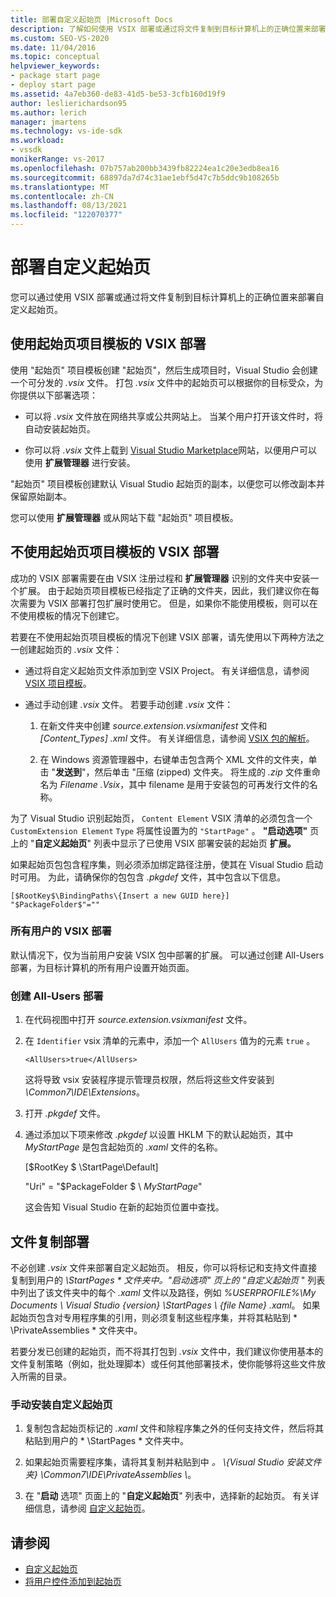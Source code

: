 ```yaml
---
title: 部署自定义起始页 |Microsoft Docs
description: 了解如何使用 VSIX 部署或通过将文件复制到目标计算机上的正确位置来部署自定义起始页。
ms.custom: SEO-VS-2020
ms.date: 11/04/2016
ms.topic: conceptual
helpviewer_keywords:
- package start page
- deploy start page
ms.assetid: 4a7eb360-de83-41d5-be53-3cfb160d19f9
author: leslierichardson95
ms.author: lerich
manager: jmartens
ms.technology: vs-ide-sdk
ms.workload:
- vssdk
monikerRange: vs-2017
ms.openlocfilehash: 07b757ab200bb3439fb82224ea1c20e3edb8ea16
ms.sourcegitcommit: 68897da7d74c31ae1ebf5d47c7b5ddc9b108265b
ms.translationtype: MT
ms.contentlocale: zh-CN
ms.lasthandoff: 08/13/2021
ms.locfileid: "122070377"
---
```

# <a name="deploy-custom-start-pages"></a>部署自定义起始页

您可以通过使用 VSIX 部署或通过将文件复制到目标计算机上的正确位置来部署自定义起始页。

## <a name="vsix-deployment-by-using-the-start-page-project-template"></a>使用起始页项目模板的 VSIX 部署

使用 "起始页" 项目模板创建 "起始页"，然后生成项目时，Visual Studio 会创建一个可分发的 *.vsix* 文件。 打包 *.vsix* 文件中的起始页可以根据你的目标受众，为你提供以下部署选项：

- 可以将 *.vsix* 文件放在网络共享或公共网站上。 当某个用户打开该文件时，将自动安装起始页。

- 你可以将 *.vsix* 文件上载到 [Visual Studio Marketplace](https://marketplace.visualstudio.com/)网站，以便用户可以使用 **扩展管理器** 进行安装。

"起始页" 项目模板创建默认 Visual Studio 起始页的副本，以便您可以修改副本并保留原始副本。

您可以使用 **扩展管理器** 或从网站下载 "起始页" 项目模板。

## <a name="vsix-deployment-without-using-the-start-page-project-template"></a>不使用起始页项目模板的 VSIX 部署
 成功的 VSIX 部署需要在由 VSIX 注册过程和 **扩展管理器** 识别的文件夹中安装一个扩展。 由于起始页项目模板已经指定了正确的文件夹，因此，我们建议你在每次需要为 VSIX 部署打包扩展时使用它。 但是，如果你不能使用模板，则可以在不使用模板的情况下创建它。

 若要在不使用起始页项目模板的情况下创建 VSIX 部署，请先使用以下两种方法之一创建起始页的 *.vsix* 文件：

- 通过将自定义起始页文件添加到空 VSIX Project。 有关详细信息，请参阅 [VSIX 项目模板](../extensibility/vsix-project-template.md)。

- 通过手动创建 *.vsix* 文件。 若要手动创建 *.vsix* 文件：

   1. 在新文件夹中创建 *source.extension.vsixmanifest* 文件和 *[Content_Types] .xml* 文件。 有关详细信息，请参阅 [VSIX 包的解析](../extensibility/anatomy-of-a-vsix-package.md)。

   2. 在 Windows 资源管理器中，右键单击包含两个 XML 文件的文件夹，单击 "**发送到**"，然后单击 "压缩 (zipped) 文件夹。 将生成的 *.zip* 文件重命名为 *Filename .Vsix*，其中 filename 是用于安装包的可再发行文件的名称。

为了 Visual Studio 识别起始页， `Content Element` VSIX 清单的必须包含一个 `CustomExtension Element` `Type` 将属性设置为的 `"StartPage"` 。 **"启动选项"** 页上的 "**自定义起始页**" 列表中显示了已使用 VSIX 部署安装的起始页 **扩展。** 

如果起始页包包含程序集，则必须添加绑定路径注册，使其在 Visual Studio 启动时可用。 为此，请确保你的包包含 *.pkgdef* 文件，其中包含以下信息。

```
[$RootKey$\BindingPaths\{Insert a new GUID here}]
"$PackageFolder$"=""
```

### <a name="vsix-deployment-for-all-users"></a>所有用户的 VSIX 部署
 默认情况下，仅为当前用户安装 VSIX 包中部署的扩展。 可以通过创建 All-Users 部署，为目标计算机的所有用户设置开始页面。

### <a name="to-create-an-all-users-deployment"></a>创建 All-Users 部署

1. 在代码视图中打开 *source.extension.vsixmanifest* 文件。

2. 在 `Identifier` vsix 清单的元素中，添加一个 `AllUsers` 值为的元素 `true` 。

    ```
    <AllUsers>true</AllUsers>
    ```

     这将导致 vsix 安装程序提示管理员权限，然后将这些文件安装到 *\Common7\IDE\Extensions*。

3. 打开 *.pkgdef* 文件。

4. 通过添加以下项来修改 *.pkgdef* 以设置 HKLM 下的默认起始页，其中 *MyStartPage* 是包含起始页的 *.xaml* 文件的名称。

     [$RootKey $ \StartPage\Default]

     "Uri" = "$PackageFolder $ \\ *MyStartPage*"

     这会告知 Visual Studio 在新的起始页位置中查找。

## <a name="file-copy-deployment"></a>文件复制部署
 不必创建 *.vsix* 文件来部署自定义起始页。 相反，你可以将标记和支持文件直接复制到用户的 <em>\StartPages \* 文件夹中。"启动选项" 页上的 "*自定义起始页</em>* " 列表中列出了该文件夹中的每个 *.xaml* 文件以及路径，例如 *%USERPROFILE%\My Documents \ Visual Studio {version} \StartPages \\ {file Name} .xaml*。  如果起始页包含对专用程序集的引用，则必须复制这些程序集，并将其粘贴到 * \PrivateAssemblies \* 文件夹中。

 若要分发已创建的起始页，而不将其打包到 *.vsix* 文件中，我们建议你使用基本的文件复制策略（例如，批处理脚本）或任何其他部署技术，使你能够将这些文件放入所需的目录。

### <a name="to-manually-install-a-custom-start-page"></a>手动安装自定义起始页

1. 复制包含起始页标记的 *.xaml* 文件和除程序集之外的任何支持文件，然后将其粘贴到用户的 * \StartPages \* 文件夹中。

2. 如果起始页需要程序集，请将其复制并粘贴到中 *。 \\{Visual Studio 安装文件夹} \Common7\IDE\PrivateAssemblies \\*。

3. 在 "**启动** 选项" 页面上的 "**自定义起始页**" 列表中，选择新的起始页。 有关详细信息，请参阅 [自定义起始页](../ide/customizing-the-start-page-for-visual-studio.md)。

## <a name="see-also"></a>请参阅

- [自定义起始页](../ide/customizing-the-start-page-for-visual-studio.md)
- [将用户控件添加到起始页](../extensibility/adding-user-control-to-the-start-page.md)
